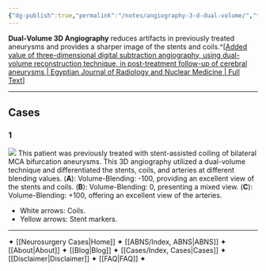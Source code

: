 ```yaml
---
{"dg-publish":true,"permalink":"/notes/angiography-3-d-dual-volume/","tags":["DSA","3D"],"created":"2023-10-04T20:47:16.050-07:00","updated":"2023-10-18T20:58:48.401-07:00"}
---
```


**Dual-Volume 3D Angiography** reduces artifacts in previously treated aneurysms and provides a sharper image of the stents and coils.^[[Added value of three-dimensional digital subtraction angiography, using dual-volume reconstruction technique, in post-treatment follow-up of cerebral aneurysms | Egyptian Journal of Radiology and Nuclear Medicine | Full Text](https://ejrnm.springeropen.com/articles/10.1186/s43055-019-0037-4)]

---

## Cases

### 1

![](https://i.imgur.com/thpNHHm.jpg)
This patient was previously treated with stent-assisted coiling of bilateral MCA bifurcation aneurysms. This 3D angiography utilized a dual-volume technique and differentiated the stents, coils, and arteries at different blending values.
(**A**): Volume-Blending: -100, providing an excellent view of the stents and coils.
(**B**): Volume-Blending: 0, presenting a mixed view.
(**C**): Volume-Blending: +100, offering an excellent view of the arteries.

- White arrows: Coils.
- Yellow arrows: Stent markers.

---

✦  [[Neurosurgery Cases\|Home]] ✦  [[ABNS/Index, ABNS\|ABNS]]  ✦  [[About\|About]]  ✦  [[Blog\|Blog]]  ✦  [[Cases/Index, Cases\|Cases]]  ✦  [[Disclaimer\|Disclaimer]]  ✦  [[FAQ\|FAQ]]  ✦